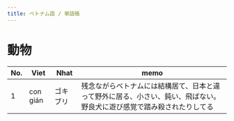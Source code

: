 ```yaml
---
title: ベトナム語 / 単語帳
---
```


動物
================================================================================


| No. | Viet     | Nhat     | memo |
| --- | -------- | -------- | ---- |
| 1   | con gián | ゴキブリ | 残念ながらベトナムには結構居て、日本と違って野外に居る、小さい、鈍い、飛ばない。野良犬に遊び感覚で踏み殺されたりしてる     |

